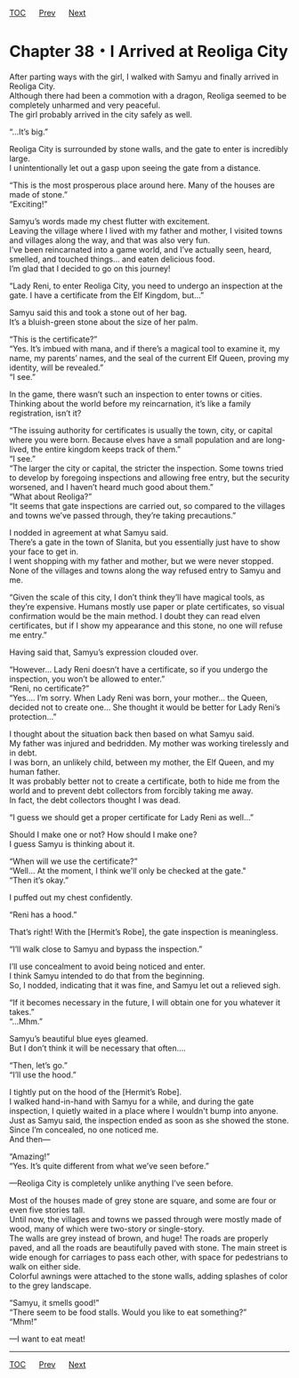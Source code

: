 [TOC](../readme.md)&nbsp;&nbsp;&nbsp;&nbsp;&nbsp;&nbsp;[Prev](Section_0037.md)&nbsp;&nbsp;&nbsp;&nbsp;&nbsp;&nbsp;[Next](Section_0039.md)



# Chapter 38・I Arrived at Reoliga City

After parting ways with the girl, I walked with Samyu and finally
arrived in Reoliga City.  
Although there had been a commotion with a dragon, Reoliga seemed to be
completely unharmed and very peaceful.  
The girl probably arrived in the city safely as well.  
  
“…It’s big.”  
  
Reoliga City is surrounded by stone walls, and the gate to enter is
incredibly large.  
I unintentionally let out a gasp upon seeing the gate from a distance.  
  
“This is the most prosperous place around here. Many of the houses are
made of stone.”  
“Exciting!”  
  
Samyu’s words made my chest flutter with excitement.  
Leaving the village where I lived with my father and mother, I visited
towns and villages along the way, and that was also very fun.  
I’ve been reincarnated into a game world, and I’ve actually seen, heard,
smelled, and touched things… and eaten delicious food.  
I’m glad that I decided to go on this journey!  
  
“Lady Reni, to enter Reoliga City, you need to undergo an inspection at
the gate. I have a certificate from the Elf Kingdom, but…”  
  
Samyu said this and took a stone out of her bag.  
It’s a bluish-green stone about the size of her palm.  
  
“This is the certificate?”  
“Yes. It’s imbued with mana, and if there’s a magical tool to examine
it, my name, my parents’ names, and the seal of the current Elf Queen,
proving my identity, will be revealed.”  
“I see.”  
  
In the game, there wasn’t such an inspection to enter towns or cities.  
Thinking about the world before my reincarnation, it’s like a family
registration, isn’t it?  
  
“The issuing authority for certificates is usually the town, city, or
capital where you were born. Because elves have a small population and
are long-lived, the entire kingdom keeps track of them.”  
“I see.”  
“The larger the city or capital, the stricter the inspection. Some towns
tried to develop by foregoing inspections and allowing free entry, but
the security worsened, and I haven’t heard much good about them.”  
“What about Reoliga?”  
“It seems that gate inspections are carried out, so compared to the
villages and towns we’ve passed through, they’re taking precautions.”  
  
I nodded in agreement at what Samyu said.  
There’s a gate in the town of Slanita, but you essentially just have to
show your face to get in.  
I went shopping with my father and mother, but we were never stopped.  
None of the villages and towns along the way refused entry to Samyu and
me.  
  
“Given the scale of this city, I don’t think they’ll have magical tools,
as they’re expensive. Humans mostly use paper or plate certificates, so
visual confirmation would be the main method. I doubt they can read
elven certificates, but if I show my appearance and this stone, no one
will refuse me entry.”  
  
Having said that, Samyu’s expression clouded over.  
  
“However… Lady Reni doesn’t have a certificate, so if you undergo the
inspection, you won’t be allowed to enter.”  
“Reni, no certificate?”  
“Yes…. I’m sorry. When Lady Reni was born, your mother… the Queen,
decided not to create one... She thought it would be better for Lady
Reni’s protection…”  
  
I thought about the situation back then based on what Samyu said.  
My father was injured and bedridden. My mother was working tirelessly
and in debt.  
I was born, an unlikely child, between my mother, the Elf Queen, and my
human father.  
It was probably better not to create a certificate, both to hide me from
the world and to prevent debt collectors from forcibly taking me away.  
In fact, the debt collectors thought I was dead.  
  
“I guess we should get a proper certificate for Lady Reni as well…”  
  
Should I make one or not? How should I make one?  
I guess Samyu is thinking about it.  
  
“When will we use the certificate?”  
“Well… At the moment, I think we'll only be checked at the gate."  
“Then it’s okay.”  
  
I puffed out my chest confidently.  
  
“Reni has a hood.”  
  
That’s right! With the \[Hermit’s Robe\], the gate inspection is
meaningless.  
  
“I’ll walk close to Samyu and bypass the inspection.”  
  
I’ll use concealment to avoid being noticed and enter.  
I think Samyu intended to do that from the beginning.  
So, I nodded, indicating that it was fine, and Samyu let out a relieved
sigh.  
  
“If it becomes necessary in the future, I will obtain one for you
whatever it takes.”  
“…Mhm.”  
  
Samyu’s beautiful blue eyes gleamed.  
But I don’t think it will be necessary that often….  
  
“Then, let’s go.”  
“I’ll use the hood.”  
  
I tightly put on the hood of the \[Hermit’s Robe\].  
I walked hand-in-hand with Samyu for a while, and during the gate
inspection, I quietly waited in a place where I wouldn't bump into
anyone.  
Just as Samyu said, the inspection ended as soon as she showed the
stone.  
Since I’m concealed, no one noticed me.  
And then—  
  
“Amazing!”  
“Yes. It’s quite different from what we’ve seen before.”  
  
—Reoliga City is completely unlike anything I’ve seen before.  
  
Most of the houses made of grey stone are square, and some are four or
even five stories tall.  
Until now, the villages and towns we passed through were mostly made of
wood, many of which were two-story or single-story.  
The walls are grey instead of brown, and huge! The roads are properly
paved, and all the roads are beautifully paved with stone. The main
street is wide enough for carriages to pass each other, with space for
pedestrians to walk on either side.  
Colorful awnings were attached to the stone walls, adding splashes of
color to the grey landscape.  
  
“Samyu, it smells good!”  
“There seem to be food stalls. Would you like to eat something?”  
“Mhm!”  
  
—I want to eat meat!  
  
  
  


---
[TOC](../readme.md)&nbsp;&nbsp;&nbsp;&nbsp;&nbsp;&nbsp;[Prev](Section_0037.md)&nbsp;&nbsp;&nbsp;&nbsp;&nbsp;&nbsp;[Next](Section_0039.md)


